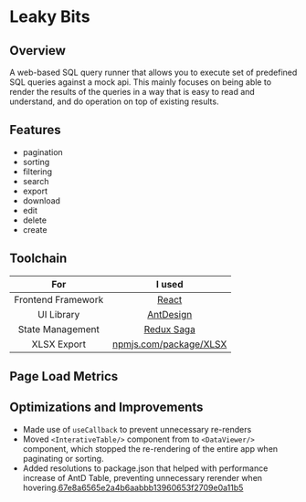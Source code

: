 # Leaky Bits

## Overview

A web-based SQL query runner that allows you to execute set of predefined SQL queries against a mock api.
This mainly focuses on being able to render the results of the queries in a way that is easy to read and understand, and
do operation on top of existing results.

## Features

- pagination
- sorting
- filtering
- search
- export
- download
- edit
- delete
- create

## Toolchain

|        For         |                            I used                            |
|:------------------:|:------------------------------------------------------------:|
| Frontend Framework |                [React](https://reactjs.org/)                 |
|     UI Library     |               [AntDesign](https://ant.design)                |
|  State Management  |           [Redux Saga](https://redux-saga.js.org)            |
|    XLSX Export     | [npmjs.com/package/XLSX](https://www.npmjs.com/package/xlsx) |  

## Page Load Metrics

## Optimizations and Improvements

- Made use of `useCallback` to prevent unnecessary re-renders
- Moved `<InterativeTable/>` component from <App/>  to `<DataViewer/>` component, which stopped the re-rendering of the
  entire app when paginating or sorting.
- Added resolutions to package.json that helped with performance increase of AntD Table, preventing unnecessary rerender
  when
  hovering.[67e8a6565e2a4b6aabbb13960653f2709e0a11b5](https://github.com/NikhilCodes/leaky-bits/commit/67e8a6565e2a4b6aabbb13960653f2709e0a11b5)
